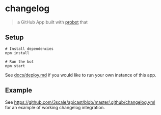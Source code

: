 # changelog

> a GitHub App built with [probot](https://github.com/probot/probot) that 

## Setup

```
# Install dependencies
npm install

# Run the bot
npm start
```

See [docs/deploy.md](docs/deploy.md) if you would like to run your own instance of this app.

## Example

See https://github.com/3scale/apicast/blob/master/.github/changelog.yml for an example of working changelog integration.
